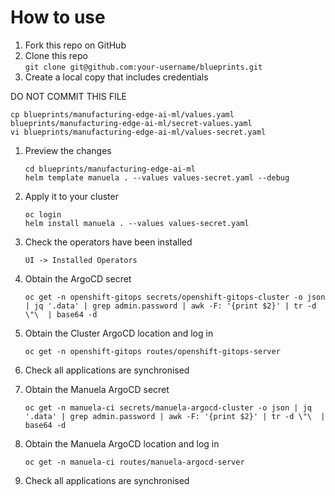 # How to use

1. Fork this repo on GitHub 
1. Clone this repo  
   `git clone git@github.com:your-username/blueprints.git`
1. Create a local copy that includes credentials

  DO NOT COMMIT THIS FILE
   ```
   cp blueprints/manufacturing-edge-ai-ml/values.yaml blueprints/manufacturing-edge-ai-ml/secret-values.yaml
   vi blueprints/manufacturing-edge-ai-ml/values-secret.yaml
   ```

1. Preview the changes
   ```
   cd blueprints/manufacturing-edge-ai-ml
   helm template manuela . --values values-secret.yaml --debug
   ```
1. Apply it to your cluster
   ```
   oc login
   helm install manuela . --values values-secret.yaml
   ```
1. Check the operators have been installed

   `UI -> Installed Operators`

1. Obtain the ArgoCD secret

   `oc get -n openshift-gitops secrets/openshift-gitops-cluster -o json | jq '.data' | grep admin.password | awk -F: '{print $2}' | tr -d \"\  | base64 -d`

1. Obtain the Cluster ArgoCD location and log in

   `oc get -n openshift-gitops routes/openshift-gitops-server`
   
1. Check all applications are synchronised

1. Obtain the Manuela ArgoCD secret

   `oc get -n manuela-ci secrets/manuela-argocd-cluster -o json | jq '.data' | grep admin.password | awk -F: '{print $2}' | tr -d \"\  | base64 -d`

1. Obtain the Manuela ArgoCD location and log in

   `oc get -n manuela-ci routes/manuela-argocd-server`

1. Check all applications are synchronised

